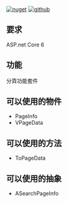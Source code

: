 [![nuget](https://img.shields.io/badge/nuget-ozakboy.PageData-blue)](https://www.nuget.org/packages/Ozakboy.PageData/) [![github](https://img.shields.io/badge/github-ozakboy.PageData-blue)](https://github.com/ozakboy/ozakboy.PageData)

## 要求

ASP.net Core 6

## 功能

分頁功能套件

## 可以使用的物件

* PageInfo
* VPageData

## 可以使用的方法

* ToPageData

## 可以使用的抽象

* ASearchPageInfo
